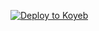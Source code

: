 [![Deploy to Koyeb](https://www.koyeb.com/static/images/deploy/button.svg)](https://app.koyeb.com/deploy?name=kibalanga-hospital&type=git&repository=SamSpeedX%2Fkibalanga-hospital&branch=main&builder=buildpack&env%5B%5D=&ports=8000%3Bhttp%3B%2F)
